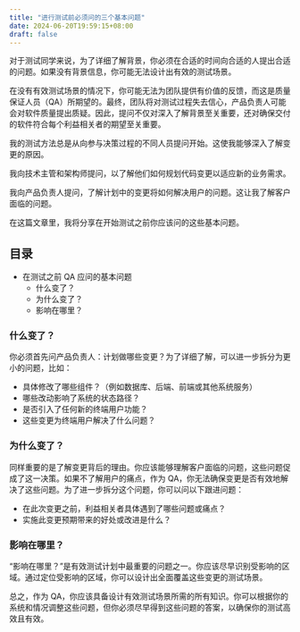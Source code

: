 ```yaml
---
title: "进行测试前必须问的三个基本问题"
date: 2024-06-20T19:59:15+08:00
draft: false
---
```


对于测试同学来说，为了详细了解背景，你必须在合适的时间向合适的人提出合适的问题。如果没有背景信息，你可能无法设计出有效的测试场景。

在没有有效测试场景的情况下，你可能无法为团队提供有价值的反馈，而这是质量保证人员（QA）所期望的。最终，团队将对测试过程失去信心，产品负责人可能会对软件质量提出质疑。因此，提问不仅对深入了解背景至关重要，还对确保交付的软件符合每个利益相关者的期望至关重要。

我的测试方法总是从向参与决策过程的不同人员提问开始。这使我能够深入了解变更的原因。

我向技术主管和架构师提问，以了解他们如何规划代码变更以适应新的业务需求。

我向产品负责人提问，了解计划中的变更将如何解决用户的问题。这让我了解客户面临的问题。

在这篇文章里，我将分享在开始测试之前你应该问的这些基本问题。

## 目录

- 在测试之前 QA 应问的基本问题
  - 什么变了？
  - 为什么变了？
  - 影响在哪里？

### 什么变了？

你必须首先问产品负责人：计划做哪些变更？为了详细了解，可以进一步拆分为更小的问题，比如：

- 具体修改了哪些组件？（例如数据库、后端、前端或其他系统服务）
- 哪些改动影响了系统的状态路径？
- 是否引入了任何新的终端用户功能？
- 这些变更为终端用户解决了什么问题？

### 为什么变了？

同样重要的是了解变更背后的理由。你应该能够理解客户面临的问题，这些问题促成了这一决策。如果不了解用户的痛点，作为 QA，你无法确保变更是否有效地解决了这些问题。为了进一步拆分这个问题，你可以问以下跟进问题：

- 在此次变更之前，利益相关者具体遇到了哪些问题或痛点？
- 实施此变更预期带来的好处或改进是什么？

### 影响在哪里？

“影响在哪里？”是有效测试计划中最重要的问题之一。你应该尽早识别受影响的区域。通过定位受影响的区域，你可以设计出全面覆盖这些变更的测试场景。

总之，作为 QA，你应该具备设计有效测试场景所需的所有知识。你可以根据你的系统和情况调整这些问题，但你必须尽早得到这些问题的答案，以确保你的测试高效且有效。
